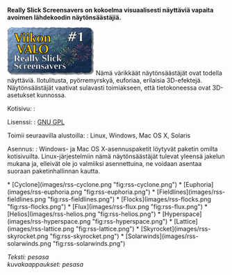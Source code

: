 <!--
Title: 1x01 Really Slick Screensavers - Viikon VALO #1
Date: 2011/01/02 20:00:00
Tags: Windows,Linux,Mac OS X,Solaris
Pageimage: valo1-rss.png
-->
**Really Slick Screensavers on kokoelma visuaalisesti näyttäviä vapaita
avoimen lähdekoodin näytönsäästäjiä.**

![](images/valo1-rss.png "fig:valo1-rss.png") Nämä värikkäät näytönsäästäjät
ovat todella näyttäviä. Ilotulitusta, pyörremyrskyä, euforiaa, erilaisia
3D-efektejä. Näytönsäästäjät vaativat sulavasti toimiakseen, että
tietokoneessa ovat 3D-asetukset kunnossa.

<div style="clear: left;">
</div>
Kotisivu:
:   <http://www.reallyslick.com/>

Lisenssi:
:   [GNU GPL](GNU_GPL)

Toimii seuraavilla alustoilla:
:   Linux, Windows, Mac OS X, Solaris

Asennus:
:   Windows- ja Mac OS X-asennuspaketit löytyvät paketin omilta kotisivuilta.
    Linux-järjestelmiin nämä näytönsäästäjät tulevat yleensä jakelun mukana ja,
    elleivät ole jo valmiiksi asennettuina, ne voidaan asentaa suoraan paketinhallinnan kautta.

<div class="psgallery" markdown="1">
* [Cyclone](images/rss-cyclone.png "fig:rss-cyclone.png")
* [Euphoria](images/rss-euphoria.png "fig:rss-euphoria.png")
* [Fieldlines](images/rss-fieldlines.png "fig:rss-fieldlines.png")
* [Flocks](images/rss-flocks.png "fig:rss-flocks.png")
* [Flux](images/rss-flux.png "fig:rss-flux.png")
* [Helios](images/rss-helios.png "fig:rss-helios.png")
* [Hyperspace](images/rss-hyperspace.png "fig:rss-hyperspace.png")
* [Lattice](images/rss-lattice.png "fig:rss-lattice.png")
* [Skyrocket](images/rss-skyrocket.png "fig:rss-skyrocket.png")
* [Solarwinds](images/rss-solarwinds.png "fig:rss-solarwinds.png")
</div>

*Teksti: pesasa*<br />
*kuvakaappaukset: pesasa*
